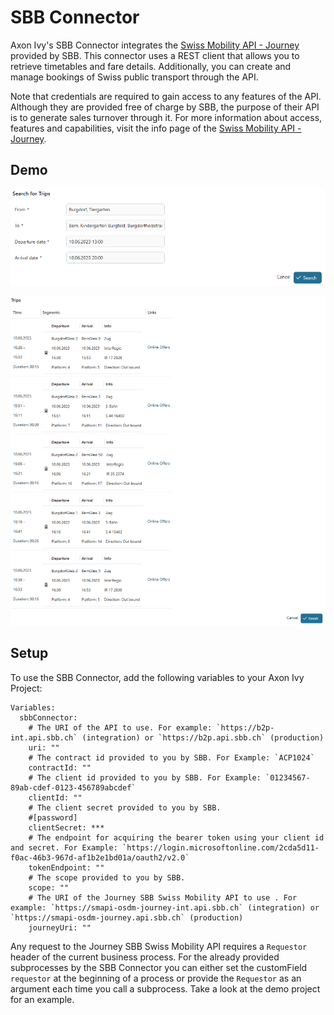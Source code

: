 # SBB Connector

Axon Ivy's SBB Connector integrates the [Swiss Mobility API - Journey](https://developer-int.sbb.ch/apis/smapi-osdm-journey/information) provided by SBB. This connector uses a REST client that allows you to retrieve timetables and fare details. Additionally, you can create and manage bookings of Swiss public transport through the API.

Note that credentials are required to gain access to any features of the API. Although they are provided free of charge by SBB, the purpose of their API is to generate sales turnover through it. For more information about access, features and capabilities, visit the info page of the [Swiss Mobility API - Journey](https://developer-int.sbb.ch/apis/smapi-osdm-journey/information).

## Demo

![Search for Trips Form](images/search-for-trips.png)

![Show Trips](images/trips.png)

## Setup

To use the SBB Connector, add the following variables to your Axon Ivy Project:

```
Variables:
  sbbConnector:
    # The URI of the API to use. For example: `https://b2p-int.api.sbb.ch` (integration) or `https://b2p.api.sbb.ch` (production)
    uri: ""
    # The contract id provided to you by SBB. For Example: `ACP1024`
    contractId: ""
    # The client id provided to you by SBB. For Example: `01234567-89ab-cdef-0123-456789abcdef`
    clientId: ""
    # The client secret provided to you by SBB.
    #[password]
    clientSecret: ***
    # The endpoint for acquiring the bearer token using your client id and secret. For Example: `https://login.microsoftonline.com/2cda5d11-f0ac-46b3-967d-af1b2e1bd01a/oauth2/v2.0`
    tokenEndpoint: ""
    # The scope provided to you by SBB.
    scope: ""
    # The URI of the Journey SBB Swiss Mobility API to use . For example: `https://smapi-osdm-journey-int.api.sbb.ch` (integration) or `https://smapi-osdm-journey.api.sbb.ch` (production)
    journeyUri: ""
```

Any request to the Journey SBB Swiss Mobility API requires a `Requestor` header of the current business process. For the already provided subprocesses by the SBB Connector you can either set the customField `requestor` at the beginning of a process or provide the `Requestor` as an argument each time you call a subprocess. Take a look at the demo project for an example.
